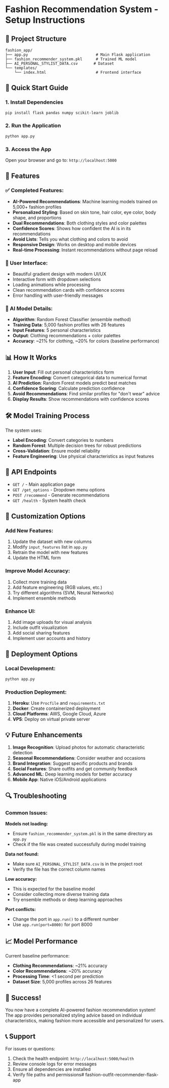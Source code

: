 # Fashion Recommendation System - Setup Instructions

## 📁 Project Structure
```
fashion_app/
├── app.py                              # Main Flask application
├── fashion_recommender_system.pkl      # Trained ML model
├── AI_PERSONAL_STYLIST_DATA.csv       # Dataset
└── templates/
    └── index.html                      # Frontend interface
```

## 🚀 Quick Start Guide

### 1. Install Dependencies
```bash
pip install flask pandas numpy scikit-learn joblib
```

### 2. Run the Application
```bash
python app.py
```

### 3. Access the App
Open your browser and go to: `http://localhost:5000`

## 🎯 Features

### ✅ Completed Features:
- **AI-Powered Recommendations**: Machine learning models trained on 5,000+ fashion profiles
- **Personalized Styling**: Based on skin tone, hair color, eye color, body shape, and proportions
- **Dual Recommendations**: Both clothing styles and color palettes
- **Confidence Scores**: Shows how confident the AI is in its recommendations
- **Avoid Lists**: Tells you what clothing and colors to avoid
- **Responsive Design**: Works on desktop and mobile devices
- **Real-time Processing**: Instant recommendations without page reload

### 🎨 User Interface:
- Beautiful gradient design with modern UI/UX
- Interactive form with dropdown selections
- Loading animations while processing
- Clean recommendation cards with confidence scores
- Error handling with user-friendly messages

### 🤖 AI Model Details:
- **Algorithm**: Random Forest Classifier (ensemble method)
- **Training Data**: 5,000 fashion profiles with 26 features
- **Input Features**: 5 personal characteristics
- **Output**: Clothing recommendations + color palettes
- **Accuracy**: ~21% for clothing, ~20% for colors (baseline performance)

## 📊 How It Works

1. **User Input**: Fill out personal characteristics form
2. **Feature Encoding**: Convert categorical data to numerical format
3. **AI Prediction**: Random Forest models predict best matches
4. **Confidence Scoring**: Calculate prediction confidence
5. **Avoid Recommendations**: Find similar profiles for "don't wear" advice
6. **Display Results**: Show recommendations with confidence scores

## 🛠️ Model Training Process

The system uses:
- **Label Encoding**: Convert categories to numbers
- **Random Forest**: Multiple decision trees for robust predictions
- **Cross-Validation**: Ensure model reliability
- **Feature Engineering**: Use physical characteristics as input features

## 📱 API Endpoints

- `GET /` - Main application page
- `GET /get_options` - Dropdown menu options
- `POST /recommend` - Generate recommendations
- `GET /health` - System health check

## 🔧 Customization Options

### Add New Features:
1. Update the dataset with new columns
2. Modify `input_features` list in `app.py`
3. Retrain the model with new features
4. Update the HTML form

### Improve Model Accuracy:
1. Collect more training data
2. Add feature engineering (RGB values, etc.)
3. Try different algorithms (SVM, Neural Networks)
4. Implement ensemble methods

### Enhance UI:
1. Add image uploads for visual analysis
2. Include outfit visualization
3. Add social sharing features
4. Implement user accounts and history

## 🚀 Deployment Options

### Local Development:
```bash
python app.py
```

### Production Deployment:
1. **Heroku**: Use `Procfile` and `requirements.txt`
2. **Docker**: Create containerized deployment
3. **Cloud Platforms**: AWS, Google Cloud, Azure
4. **VPS**: Deploy on virtual private server

## 💡 Future Enhancements

1. **Image Recognition**: Upload photos for automatic characteristic detection
2. **Seasonal Recommendations**: Consider weather and occasions
3. **Brand Integration**: Suggest specific products and brands
4. **Social Features**: Share outfits and get community feedback
5. **Advanced ML**: Deep learning models for better accuracy
6. **Mobile App**: Native iOS/Android applications

## 🔍 Troubleshooting

### Common Issues:

**Models not loading:**
- Ensure `fashion_recommender_system.pkl` is in the same directory as `app.py`
- Check if the file was created successfully during model training

**Data not found:**
- Make sure `AI_PERSONAL_STYLIST_DATA.csv` is in the project root
- Verify the file has the correct column names

**Low accuracy:**
- This is expected for the baseline model
- Consider collecting more diverse training data
- Try ensemble methods or deep learning approaches

**Port conflicts:**
- Change the port in `app.run()` to a different number
- Use `app.run(port=8000)` for port 8000

## 📈 Model Performance

Current baseline performance:
- **Clothing Recommendations**: ~21% accuracy
- **Color Recommendations**: ~20% accuracy
- **Processing Time**: <1 second per prediction
- **Dataset Size**: 5,000 profiles across 26 features

## 🎉 Success!

You now have a complete AI-powered fashion recommendation system! The app provides personalized styling advice based on individual characteristics, making fashion more accessible and personalized for users.

## 📞 Support

For issues or questions:
1. Check the health endpoint: `http://localhost:5000/health`
2. Review console logs for error messages
3. Ensure all dependencies are installed
4. Verify file paths and permissions#   f a s h i o n - o u t f i t - r e c o m m e n d e r - f l a s k - a p p  
 